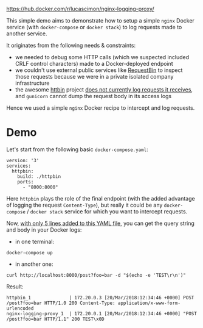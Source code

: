 https://hub.docker.com/r/lucascimon/nginx-logging-proxy/

This simple demo aims to demonstrate how to setup a simple `nginx` Docker service
(with `docker-compose` or `docker stack`) to log requests made to another service.

It originates from the following needs & constraints:
- we needed to debug some HTTP calls (which we suspected included CRLF control characters) made to a Docker-deployed endpoint
- we couldn't use external public services like [RequestBin](https://requestb.in) to inspect those requests because we were in a private isolated company infrastructure
- the awesome [httbin](https://httpbin.org) project [does not currently log requests it receives](https://github.com/kennethreitz/httpbin/issues/421), and `gunicorn` cannot dump the request body in its access logs

Hence we used a simple `nginx` Docker recipe to intercept and log requests.

# Demo
Let's start from the following basic `docker-compose.yaml`:

```
version: '3'
services:
  httpbin:
    build: ./httpbin
    ports:
      - "8000:8000"
```

Here `httpbin` plays the role of the final endpoint
(with the added advantage of logging the request `Content-Type`),
but really it could be any `docker-compose` / `docker stack` service for which you want to intercept requests.

Now, [with only 5 lines added to this YAML file](docker-compose.yaml), you can get the query string and body in your Docker logs:

- in one terminal:

`docker-compose up`

- in another one:

`curl http://localhost:8000/post?foo=bar -d "$(echo -e 'TEST\r\n')"`

Result:

    httpbin_1              | 172.20.0.3 [20/Mar/2018:12:34:46 +0000] POST /post?foo=bar HTTP/1.0 200 Content-Type: application/x-www-form-urlencoded
    nginx-logging-proxy_1  | 172.20.0.1 [20/Mar/2018:12:34:46 +0000] "POST /post?foo=bar HTTP/1.1" 200 TEST\x0D
